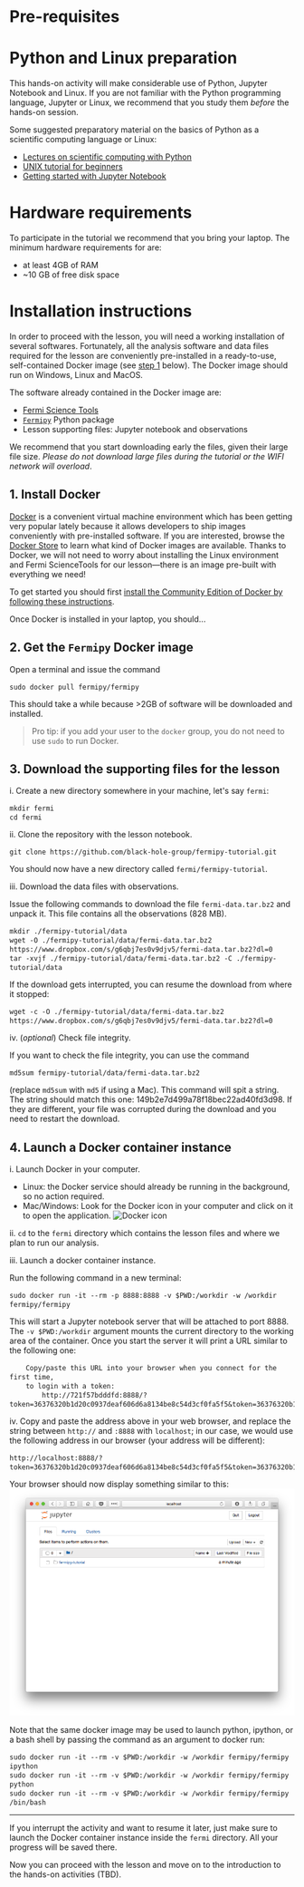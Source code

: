 Pre-requisites
=================

# Python and Linux preparation

This hands-on activity will make considerable use of Python, Jupyter Notebook and Linux. If you are not familiar with the Python programming language, Jupyter or Linux, we recommend that you study them *before* the hands-on session. 

Some suggested  preparatory material on the basics of Python as a scientific computing language or Linux: 

- [Lectures on scientific computing with Python](https://github.com/jrjohansson/scientific-python-lectures)
- [UNIX tutorial for beginners](http://www.ee.surrey.ac.uk/Teaching/Unix/)
- [Getting started with Jupyter Notebook](https://medium.com/codingthesmartway-com-blog/getting-started-with-jupyter-notebook-for-python-4e7082bd5d46)


# Hardware requirements

To participate in the tutorial we recommend that you bring your laptop. The minimum hardware requirements for are: 

- at least 4GB of RAM 
- ~10 GB of free disk space

# Installation instructions

In order to proceed with the lesson, you will need a working installation of several softwares. Fortunately, all the analysis software and data files required for the lesson are conveniently pre-installed in a ready-to-use, self-contained Docker image (see [step 1](#1-install-docker) below). The Docker image should run on Windows, Linux and MacOS. 

The software already contained in the Docker image are:

- [Fermi Science Tools](https://fermi.gsfc.nasa.gov/ssc/data/analysis/software/)
- [`Fermipy`](https://fermipy.readthedocs.io/en/latest/) Python package 
- Lesson supporting files: Jupyter notebook and observations 

We recommend that you start downloading early the files, given their large file size. *Please do not download large files during the tutorial or the WIFI network will overload*. 

## 1. Install Docker

[Docker](https://www.docker.com) is a convenient virtual machine environment which has been getting very popular lately because it allows developers to ship images conveniently with pre-installed software. If you are interested, browse the [Docker Store](https://store.docker.com) to learn what kind of Docker images are available. Thanks to Docker, we will not need to worry about installing the Linux environment and Fermi ScienceTools for our lesson—there is an image pre-built with everything we need! 

To get started you should first [install the Community Edition of Docker by following these instructions](https://www.docker.com/community-edition). 

Once Docker is installed in your laptop, you should...

## 2. Get the `Fermipy` Docker image

Open a terminal and issue the command

    sudo docker pull fermipy/fermipy

This should take a while because >2GB of software will be downloaded and installed.

> Pro tip: if you add your user to the `docker` group, you do not need to use `sudo` to run Docker.

## 3. Download the supporting files for the lesson

i. Create a new directory somewhere in your machine, let's say `fermi`:  

```  
mkdir fermi
cd fermi
```

ii. Clone the repository with the lesson notebook.

```
git clone https://github.com/black-hole-group/fermipy-tutorial.git
``` 

You should now have a new directory called `fermi/fermipy-tutorial`.

iii. Download the data files with observations.

Issue the following commands to download the file `fermi-data.tar.bz2` and unpack it. This file contains all the observations (828 MB).

```
mkdir ./fermipy-tutorial/data
wget -O ./fermipy-tutorial/data/fermi-data.tar.bz2 https://www.dropbox.com/s/g6qbj7es0v9djv5/fermi-data.tar.bz2?dl=0
tar -xvjf ./fermipy-tutorial/data/fermi-data.tar.bz2 -C ./fermipy-tutorial/data
```

If the download gets interrupted, you can resume the download from where it stopped:

    wget -c -O ./fermipy-tutorial/data/fermi-data.tar.bz2 https://www.dropbox.com/s/g6qbj7es0v9djv5/fermi-data.tar.bz2?dl=0

iv. (_optional_) Check file integrity.

If you want to check the file integrity, you can use the command

    md5sum fermipy-tutorial/data/fermi-data.tar.bz2

(replace `md5sum` with `md5` if using a Mac). This command will spit a string. The string should match this one:  149b2e7d499a78f18bec22ad40fd3d98. If they are different, your file was corrupted during the download and you need to restart the download.

## 4. Launch a Docker container instance

i. Launch Docker in your computer. 

- Linux: the Docker service should already be running in the background, so no action required.
- Mac/Windows: Look for the Docker icon in your computer and click on it to open the application. ![](https://www.brianweet.com/assets/docker-blog-1/docker-logo.png "Docker icon")

ii. `cd` to the `fermi` directory which contains the lesson files and where we plan to run our analysis. 

iii. Launch a docker container instance.

Run the following command in a new terminal:

```
sudo docker run -it --rm -p 8888:8888 -v $PWD:/workdir -w /workdir fermipy/fermipy
```

This will start a Jupyter notebook server that will be attached to port 8888. The `-v $PWD:/workdir` argument mounts the current directory to the working area of the container. Once you start the server it will print a URL similar to the following one:

```
    Copy/paste this URL into your browser when you connect for the first time,
    to login with a token:
        http://721f57bdddfd:8888/?token=36376320b1d20c0937deaf606d6a8134be8c54d3cf0fa5f5&token=36376320b1d20c0937deaf606d6a8134be8c54d3cf0fa5f5
```

iv. Copy and paste the address above in your web browser, and replace the string between `http://` and `:8888` with `localhost`; in our case, we would use the following address in our browser (your address will be different):

```     
http://localhost:8888/?token=36376320b1d20c0937deaf606d6a8134be8c54d3cf0fa5f5&token=36376320b1d20c0937deaf606d6a8134be8c54d3cf0fa5f5
```

Your browser should now display something similar to this: ![](./Screenshot-jupyter.png "Web browser after successful launching of Jupyter Notebook from Docker instance")

Note that the same docker image may be used to launch python, ipython, or a bash shell by passing the command as an argument to docker run:

```
sudo docker run -it --rm -v $PWD:/workdir -w /workdir fermipy/fermipy ipython
sudo docker run -it --rm -v $PWD:/workdir -w /workdir fermipy/fermipy python
sudo docker run -it --rm -v $PWD:/workdir -w /workdir fermipy/fermipy /bin/bash
```

- - - 

If you interrupt the activity and want to resume it later, just make sure to launch the Docker container instance inside the `fermi` directory. All your progress will be saved there.

Now you can proceed with the lesson and move on to the introduction to the hands-on activities (TBD).
